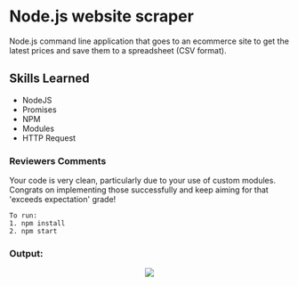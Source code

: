 # Node.js website scraper

<p>
   Node.js command line application that goes to an ecommerce site to get the latest prices and save them to a spreadsheet (CSV format).
</p>

## Skills Learned
- NodeJS
- Promises
- NPM
- Modules
- HTTP Request

### Reviewers Comments
 <p>Your code is very clean, particularly due to your use of custom modules. Congrats on implementing those successfully and keep aiming for that 'exceeds expectation' grade!</p>

```
To run: 
1. npm install
2. npm start

```

### Output:
<p align="center">
 <img src="https://user-images.githubusercontent.com/6277603/43475302-370d3756-94aa-11e8-96e8-8a3bdee7bf92.png">   
</p>
